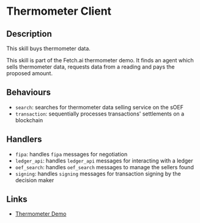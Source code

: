 # Thermometer Client

## Description

This skill buys thermometer data.

This skill is part of the Fetch.ai thermometer demo. It finds an agent which sells thermometer data, requests data from a reading and pays the proposed amount.

## Behaviours

- `search`: searches for thermometer data selling service on the sOEF
- `transaction`: sequentially processes transactions' settlements on a blockchain

## Handlers

- `fipa`: handles `fipa` messages for negotiation
- `ledger_api`: handles `ledger_api` messages for interacting with a ledger
- `oef_search`: handles `oef_search` messages to manage the sellers found
- `signing`: handles `signing` messages for transaction signing by the decision maker


## Links

- <a href="https://docs.fetch.ai/aea/thermometer-skills/" target="_blank">Thermometer Demo</a>
